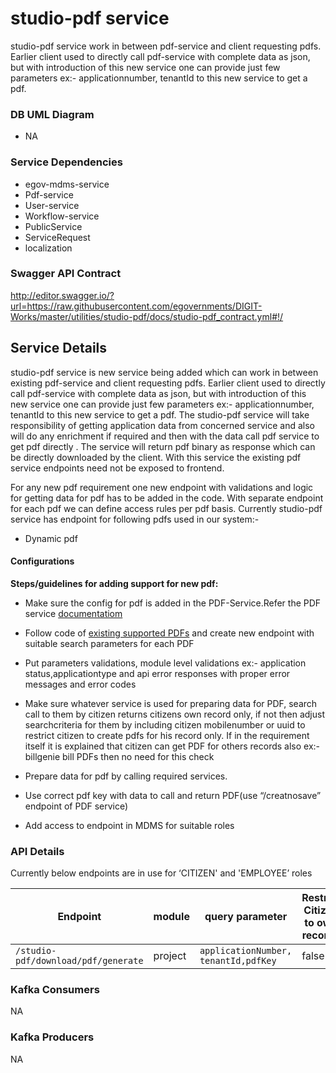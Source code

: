 # studio-pdf service

studio-pdf service work in between pdf-service and client requesting pdfs. Earlier client used to directly call pdf-service with complete data as json, but with introduction of this new service one can provide just few parameters ex:- applicationnumber, tenantId to this new service to get a pdf. 
### DB UML Diagram

- NA

### Service Dependencies

- egov-mdms-service
- Pdf-service
- User-service
- Workflow-service
- PublicService
- ServiceRequest
- localization


### Swagger API Contract

http://editor.swagger.io/?url=https://raw.githubusercontent.com/egovernments/DIGIT-Works/master/utilities/studio-pdf/docs/studio-pdf_contract.yml#!/

## Service Details

studio-pdf service is new service being added which can work in between existing pdf-service and client requesting pdfs. Earlier client used to directly call pdf-service with complete data as json, but with introduction of this new service one can provide just few parameters ex:- applicationnumber, tenantId to this new service to get a pdf. The studio-pdf service will take responsibility of getting application data from concerned service and also will do any enrichment if required and then with the data call pdf service to get pdf directly . The service will return pdf binary as response which can be directly downloaded by the client. With this service the existing pdf service endpoints need not be exposed to frontend.

For any new pdf requirement one new endpoint with validations and logic for getting data for pdf has to be added in the code. With separate endpoint for each pdf we can define access rules per pdf basis. Currently studio-pdf service has endpoint for following pdfs used in our system:-

- Dynamic pdf



#### Configurations

**Steps/guidelines for adding support for new pdf:**

- Make sure the config for pdf is added in the PDF-Service.Refer the PDF service [documentatiom](https://digit-discuss.atlassian.net/l/c/f3APeZPF )

- Follow code of [existing supported PDFs](https://github.com/egovernments/DIGIT-Works/tree/master/utilities/studio-pdf/src/routes) and create new endpoint with suitable search parameters for each PDF

- Put parameters validations, module level validations ex:- application status,applicationtype and api error responses with proper error messages and error codes

- Make sure whatever service is used for preparing data for PDF, search call to them by citizen returns citizens own record only, if not then adjust searchcriteria for them by including citizen mobilenumber or uuid to restrict citizen to create pdfs for his record only. If in the requirement itself it is explained that citizen can get PDF for others records also ex:- billgenie bill PDFs then no need for this check

- Prepare data for pdf by calling required services.

- Use correct pdf key with data to call and return PDF(use “/creatnosave” endpoint of PDF service)

- Add access to endpoint in MDMS for suitable roles

### API Details
Currently below endpoints are in use for ‘CITIZEN' and 'EMPLOYEE’ roles

| Endpoint | module | query parameter | Restrict Citizen to own records |
| -------- | ------ | --------------- | ------------------------------- |
|`/studio-pdf/download/pdf/generate` | project | `applicationNumber, tenantId,pdfKey` | false |


### Kafka Consumers
NA

### Kafka Producers
NA

